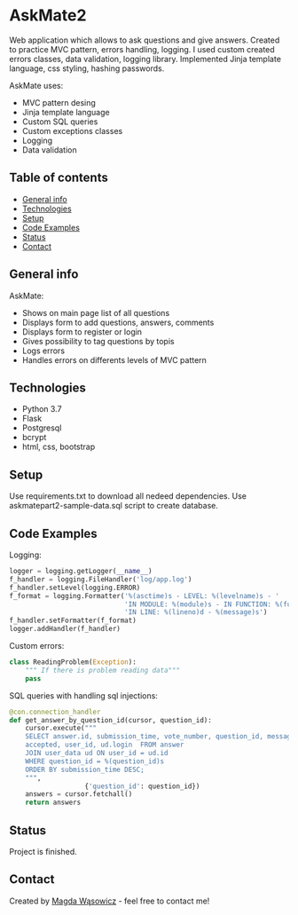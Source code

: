 # AskMate2
Web application which allows to ask questions and give answers. 
Created to practice MVC pattern, errors handling, logging.
I used custom created errors classes, data validation, logging library. 
Implemented Jinja template language, css styling, hashing passwords.

AskMate uses:
* MVC pattern desing
* Jinja template language
* Custom SQL queries 
* Custom exceptions classes
* Logging
* Data validation

## Table of contents
* [General info](#general-info)
* [Technologies](#technologies)
* [Setup](#setup)
* [Code Examples](#code-examples)
* [Status](#status)
* [Contact](#contact)

## General info
AskMate:
* Shows on main page list of all questions
* Displays form to add questions, answers, comments
* Displays form to register or login
* Gives possibility to tag questions by topis
* Logs errors
* Handles errors on differents levels of MVC pattern

## Technologies
* Python 3.7
* Flask
* Postgresql
* bcrypt
* html, css, bootstrap

## Setup
Use requirements.txt to download all nedeed dependencies.
Use askmatepart2-sample-data.sql script to create database.


## Code Examples
Logging:
```python
logger = logging.getLogger(__name__)
f_handler = logging.FileHandler('log/app.log')
f_handler.setLevel(logging.ERROR)
f_format = logging.Formatter('%(asctime)s - LEVEL: %(levelname)s - '
                             'IN MODULE: %(module)s - IN FUNCTION: %(funcName)s '
                             'IN LINE: %(lineno)d - %(message)s')
f_handler.setFormatter(f_format)
logger.addHandler(f_handler)
```
Custom errors:
```python
class ReadingProblem(Exception):
    """ If there is problem reading data"""
    pass
```
SQL queries with handling sql injections:
```python
@con.connection_handler
def get_answer_by_question_id(cursor, question_id):
    cursor.execute("""
    SELECT answer.id, submission_time, vote_number, question_id, message, image, 
    accepted, user_id, ud.login  FROM answer 
    JOIN user_data ud ON user_id = ud.id
    WHERE question_id = %(question_id)s
    ORDER BY submission_time DESC;
    """,
                   {'question_id': question_id})
    answers = cursor.fetchall()
    return answers
```

## Status
Project is finished.

## Contact
Created by [Magda Wąsowicz](mailto:mw23127@gmail.com) - feel free to contact me!
